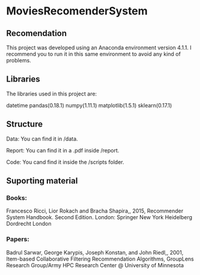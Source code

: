 # MoviesRecomenderSystem

## Recomendation

This project was developed using an Anaconda environment version 4.1.1. I recommend 
you to run it in this same environment to avoid any kind of problems.

## Libraries

The libraries used in this project are:

datetime
pandas(0.18.1)
numpy(1.11.1)
matplotlib(1.5.1)
sklearn(0.17.1)

## Structure

Data:  You can find it in /data.

Report: You can find it in a .pdf inside /report.

Code: You cand find it inside the /scripts folder.

## Suporting material

### Books: 

Francesco Ricci,  Lior Rokach and Bracha Shapira,, 2015, Recommender System Handbook. Second Edition. London: Springer New York Heidelberg Dordrecht London

### Papers:

Badrul Sarwar, George Karypis, Joseph Konstan, and John Riedl,, 2001, Item-based Collaborative Filtering Recommendation Algorithms, GroupLens Research Group/Army HPC Research Center @ University of Minnesota
